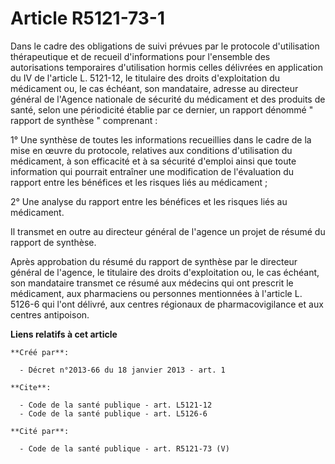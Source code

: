 # Article R5121-73-1

Dans le cadre des obligations de suivi prévues par le protocole d'utilisation thérapeutique et de recueil d'informations pour
l'ensemble des autorisations temporaires d'utilisation hormis celles délivrées en application du IV de l'article L. 5121-12,
le titulaire des droits d'exploitation du médicament ou, le cas échéant, son mandataire, adresse au directeur général de
l'Agence nationale de sécurité du médicament et des produits de santé, selon une périodicité établie par ce dernier, un
rapport dénommé " rapport de synthèse " comprenant : 

1° Une synthèse de toutes les informations recueillies dans le cadre de la mise en œuvre du protocole, relatives aux
conditions d'utilisation du médicament, à son efficacité et à sa sécurité d'emploi ainsi que toute information qui pourrait
entraîner une modification de l'évaluation du rapport entre les bénéfices et les risques liés au médicament ; 

2° Une analyse du rapport entre les bénéfices et les risques liés au médicament. 

Il transmet en outre au directeur général de l'agence un projet de résumé du rapport de synthèse. 

Après approbation du résumé du rapport de synthèse par le directeur général de l'agence, le titulaire des droits
d'exploitation ou, le cas échéant, son mandataire transmet ce résumé aux médecins qui ont prescrit le médicament, aux
pharmaciens ou personnes mentionnées à l'article L. 5126-6 qui l'ont délivré, aux centres régionaux de pharmacovigilance et
aux centres antipoison.

**Liens relatifs à cet article**

	**Créé par**:

	  - Décret n°2013-66 du 18 janvier 2013 - art. 1

	**Cite**:

	  - Code de la santé publique - art. L5121-12
	  - Code de la santé publique - art. L5126-6

	**Cité par**:

	  - Code de la santé publique - art. R5121-73 (V)
